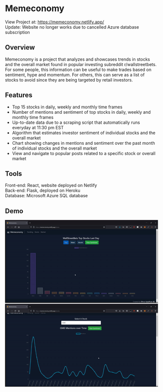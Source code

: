 # Memeconomy 

View Project at: https://memeconomy.netlify.app/ \
Update: Website no longer works due to cancelled Azure database subscription

## Overview
Memeconomy is a project that analyzes and showcases trends in stocks and the overall market found in popular investing subreddit r/wallstreetbets. For some people, this information can be useful to make trades based on sentiment, hype and momentum. For others, this can serve as a list of stocks to avoid since they are being targeted by retail investors.

## Features 
- Top 15 stocks in daily, weekly and monthly time frames
- Number of mentions and sentiment of top stocks in daily, weekly and monthly time frames
- Up-to-date data due to a scraping script that automatically runs everyday at 11:30 pm EST
- Algorithm that estimates investor sentiment of individual stocks and the overall market
- Chart showing changes in mentions and sentiment over the past month of individual stocks and the overall market
- View and navigate to popular posts related to a specific stock or overall market

## Tools
Front-end: React, website deployed on Netlify \
Back-end: Flask, deployed on Heroku \
Database: Microsoft Azure SQL database

## Demo
![trending](https://github.com/dhruvupadhyay88/memeconomy/blob/master/assets/trendingg.gif)
![stocks_and_market](https://github.com/dhruvupadhyay88/memeconomy/blob/master/assets/stockmarket.gif)



